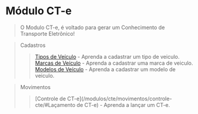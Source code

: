 # Módulo CT-e

> O Modulo CT-e, é voltado para gerar um Conhecimento de Transporte Eletrônico! 

> Cadastros
>> [Tipos de Veículo](/modulos/cte/cadastro/tipos-de-veiculos/#cadastrando-tipos-de-veiculos) - Aprenda a cadastrar um tipo de veiculo.		
>> [Marcas de Veículo](/modulos/cte/cadastro/marcas-de-veiculos/#cadastrando-marcas-de-veiculos) - Aprenda a cadastrar uma marca de veiculo. 		
>> [Modelos de Veículo](/modulos/cte/cadastro/modelos-de-veiculos/#cadastrando-modelos-de-veiculos) - Aprenda a cadastrar um modelo de veiculo. 

> Movimentos
>> [Controle de CT-e](/modulos/cte/movimentos/controle-cte/#Laçamento de CT-e) - Aprenda a lançar um CT-e.	 		



